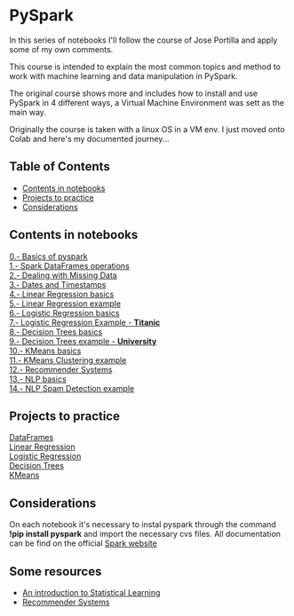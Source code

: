 # PySpark

In this series of notebooks I'll follow the course of Jose Portilla and apply some of my own comments.

This course is intended to explain the most common topics and method to work with machine learning and data manipulation in PySpark.

The original course shows more and includes how to install and use PySpark in 4 different ways, a Virtual Machine Environment was sett as the main way.

Originally the course is taken with a linux OS in a VM env. I just moved onto Colab and here's my documented journey...

## Table of Contents
* [Contents in notebooks](https://github.com/Ricardo-Jaramillo/PySpark/blob/main/README.md#contents-in-notebooks)
* [Projects to practice](https://github.com/Ricardo-Jaramillo/PySpark/blob/main/README.md#Projects-to-practice)
* [Considerations](https://github.com/Ricardo-Jaramillo/PySpark/blob/main/README.md#Considerations)

## Contents in notebooks
[0.- Basics of pyspark](https://github.com/Ricardo-Jaramillo/PySpark/blob/main/00_Basics_of_PySpark.ipynb) <br />
[1.- Spark DataFrames operations](https://github.com/Ricardo-Jaramillo/PySpark/blob/main/01_Spark_DataFrames_operations.ipynb) <br />
[2.- Dealing with Missing Data](https://github.com/Ricardo-Jaramillo/PySpark/blob/main/02_Missing_data.ipynb) <br />
[3.- Dates and Timestamps](https://github.com/Ricardo-Jaramillo/PySpark/blob/main/03_Dates_and_Timestamps.ipynb) <br />
[4.- Linear Regression basics](https://github.com/Ricardo-Jaramillo/PySpark/blob/main/04_Linear_Regression_basics.ipynb) <br />
[5.- Linear Regression example](https://github.com/Ricardo-Jaramillo/PySpark/blob/main/05_Linear_regression_example.ipynb) <br />
[6.- Logistic Regression basics](https://github.com/Ricardo-Jaramillo/PySpark/blob/main/06_Logistic_Regression.ipynb) <br />
[7.- Logistic Regression Example - **Titanic**](https://github.com/Ricardo-Jaramillo/PySpark/blob/main/07_Logistic_Regression_Titanic_example.ipynb) <br />
[8.- Decision Trees basics](https://github.com/Ricardo-Jaramillo/PySpark/blob/main/08_DecisionTrees_%26_RandomForests_Basics.ipynb) <br />
[9.- Decision Trees example - **University**](https://github.com/Ricardo-Jaramillo/PySpark/blob/main/09_DecisionTrees_%26_RandomForests_University_example.ipynb) <br />
[10.- KMeans basics](https://github.com/Ricardo-Jaramillo/PySpark/blob/main/10_KMeans_Clustering_basics.ipynb) <br />
[11.- KMeans Clustering example](https://github.com/Ricardo-Jaramillo/PySpark/blob/main/11_KMeans_clustering_exmaple.ipynb) <br />
[12.- Recommender Systems](https://github.com/Ricardo-Jaramillo/PySpark/blob/main/12_RecommenderSystems.ipynb) <br />
[13.- NLP basics](https://github.com/Ricardo-Jaramillo/PySpark/blob/main/13_NLP_Basics.ipynb) <br />
[14.- NLP Spam Detection example](https://github.com/Ricardo-Jaramillo/PySpark/blob/main/14_NLP_SpamDetection_example.ipynb) <br />

## Projects to practice
[DataFrames](https://github.com/Ricardo-Jaramillo/PySpark/blob/main/Project_DataFrames.ipynb) <br />
[Linear Regression](https://github.com/Ricardo-Jaramillo/PySpark/blob/main/Project_LinearRegression.ipynb) <br />
[Logistic Regression](https://github.com/Ricardo-Jaramillo/PySpark/blob/main/Project_Logistic_Regression.ipynb) <br />
[Decision Trees](https://github.com/Ricardo-Jaramillo/PySpark/blob/main/Project_DecisionTrees_classifier.ipynb) <br />
[KMeans](https://github.com/Ricardo-Jaramillo/PySpark/blob/main/Project_KMeans_Clustering) <br />

## Considerations

On each notebook it's necessary to instal pyspark through the command **!pip install pyspark** and import the necessary cvs files.
All documentation can be find on the official [Spark website](https://spark.apache.org/docs/latest/ml-guide.html)

## Some resources
* [An introduction to Statistical Learning](https://hastie.su.domains/ISLP/ISLP_website.pdf)
* [Recommender Systems](http://pzs.dstu.dp.ua/DataMining/recom/bibl/1jannach_dietmar_zanker_markus_felfernig_alexander_friedrich.pdf)

